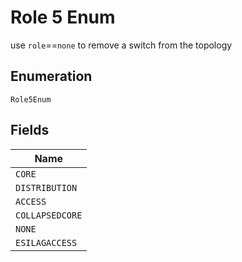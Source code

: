 
# Role 5 Enum

use `role`==`none` to remove a switch from the topology

## Enumeration

`Role5Enum`

## Fields

| Name |
|  --- |
| `CORE` |
| `DISTRIBUTION` |
| `ACCESS` |
| `COLLAPSEDCORE` |
| `NONE` |
| `ESILAGACCESS` |

